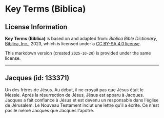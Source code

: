 # Key Terms (Biblica)

## License Information

**Key Terms (Biblica)** is based on and adapted from: _Biblica Bible Dictionary_, [Biblica, Inc.](https://www.biblica.com/), 2023, which is licensed under a [CC BY-SA 4.0 license](https://creativecommons.org/licenses/by-sa/4.0/legalcode.en).

This markdown version (created `2025-10-20`) is provided under the same license.



--------------------------------

## Jacques (id: 133371)

Un des frères de Jésus. Au début, il ne croyait pas que Jésus était le Messie. Après la résurrection de Jésus, Jésus est apparu à Jacques. Jacques a fait confiance à Jésus et est devenu un responsable dans l'église de Jérusalem. Le Nouveau Testament inclut une lettre qu'il a écrite. Ce n'est pas le même Jacques que Jacques l'apôtre.


